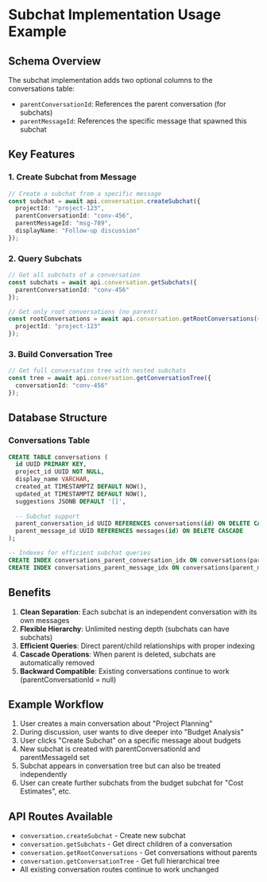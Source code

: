 # Subchat Implementation Usage Example

## Schema Overview

The subchat implementation adds two optional columns to the conversations table:
- `parentConversationId`: References the parent conversation (for subchats)
- `parentMessageId`: References the specific message that spawned this subchat

## Key Features

### 1. Create Subchat from Message
```typescript
// Create a subchat from a specific message
const subchat = await api.conversation.createSubchat({
  projectId: "project-123",
  parentConversationId: "conv-456", 
  parentMessageId: "msg-789",
  displayName: "Follow-up discussion"
});
```

### 2. Query Subchats
```typescript
// Get all subchats of a conversation
const subchats = await api.conversation.getSubchats({
  parentConversationId: "conv-456"
});

// Get only root conversations (no parent)
const rootConversations = await api.conversation.getRootConversations({
  projectId: "project-123"
});
```

### 3. Build Conversation Tree
```typescript
// Get full conversation tree with nested subchats
const tree = await api.conversation.getConversationTree({
  conversationId: "conv-456"
});
```

## Database Structure

### Conversations Table
```sql
CREATE TABLE conversations (
  id UUID PRIMARY KEY,
  project_id UUID NOT NULL,
  display_name VARCHAR,
  created_at TIMESTAMPTZ DEFAULT NOW(),
  updated_at TIMESTAMPTZ DEFAULT NOW(),
  suggestions JSONB DEFAULT '[]',
  
  -- Subchat support
  parent_conversation_id UUID REFERENCES conversations(id) ON DELETE CASCADE,
  parent_message_id UUID REFERENCES messages(id) ON DELETE CASCADE
);

-- Indexes for efficient subchat queries
CREATE INDEX conversations_parent_conversation_idx ON conversations(parent_conversation_id);
CREATE INDEX conversations_parent_message_idx ON conversations(parent_message_id);
```

## Benefits

1. **Clean Separation**: Each subchat is an independent conversation with its own messages
2. **Flexible Hierarchy**: Unlimited nesting depth (subchats can have subchats)
3. **Efficient Queries**: Direct parent/child relationships with proper indexing
4. **Cascade Operations**: When parent is deleted, subchats are automatically removed
5. **Backward Compatible**: Existing conversations continue to work (parentConversationId = null)

## Example Workflow

1. User creates a main conversation about "Project Planning"
2. During discussion, user wants to dive deeper into "Budget Analysis" 
3. User clicks "Create Subchat" on a specific message about budgets
4. New subchat is created with parentConversationId and parentMessageId set
5. Subchat appears in conversation tree but can also be treated independently
6. User can create further subchats from the budget subchat for "Cost Estimates", etc.

## API Routes Available

- `conversation.createSubchat` - Create new subchat
- `conversation.getSubchats` - Get direct children of a conversation  
- `conversation.getRootConversations` - Get conversations without parents
- `conversation.getConversationTree` - Get full hierarchical tree
- All existing conversation routes continue to work unchanged